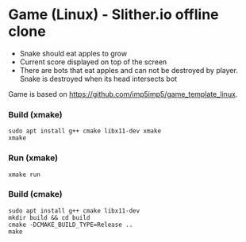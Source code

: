 # Game (Linux) - Slither.io offline clone

- Snake should eat apples to grow
- Current score displayed on top of the screen
- There are bots that eat apples and can not be destroyed by player. Snake is destroyed when its head intersects bot

Game is based on https://github.com/imp5imp5/game_template_linux.


### Build (xmake)
``sudo apt install g++ cmake libx11-dev xmake`` \
``xmake``

### Run (xmake)
``xmake run``

### Build (cmake)
``sudo apt install g++ cmake libx11-dev`` \
``mkdir build && cd build`` \
``cmake -DCMAKE_BUILD_TYPE=Release ..`` \
``make``
